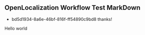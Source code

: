 ## OpenLocalization Workflow Test MarkDown
* bd5d1934-8a6e-46bf-816f-ff54890c9bd8 
thanks!

Hello world